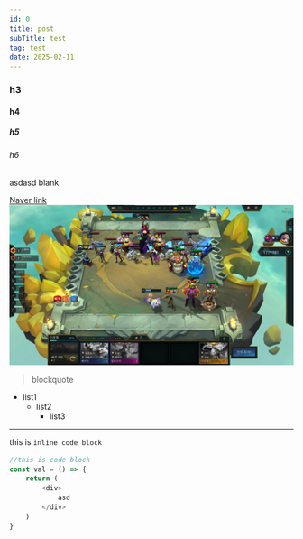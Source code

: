 ```yaml
---
id: 0
title: post
subTitle: test
tag: test
date: 2025-02-11
---
```




### h3
#### h4
##### h5
###### h6
asdasd
blank

[Naver link](https://www.naver.com)
![](src/assets/post/5cost.png)

> blockquote

- list1
  - list2
    - list3

---

this is `inline code block`

```javascript
//this is code block
const val = () => {
    return (
        <div>
            asd
        </div>
    )
}
```

